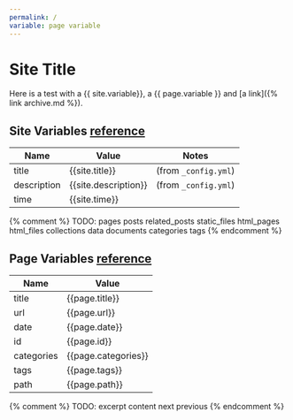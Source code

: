 ```yaml
---
permalink: /
variable: page variable
---
```


# Site Title

Here is a test with a {{ site.variable}}, a {{ page.variable }} and [a link]({% link archive.md %}).

## Site Variables [reference](https://jekyllrb.com/docs/variables/#site-variables)

| Name | Value | Notes |
| --- | --- | --- |
| title | {{site.title}} | (from `_config.yml`)
| description | {{site.description}} | (from `_config.yml`)
| time | {{site.time}} |

{% comment %}
TODO:
pages
posts
related_posts
static_files
html_pages
html_files
collections
data
documents
categories
tags
{% endcomment %}

## Page Variables [reference](https://jekyllrb.com/docs/variables/#page-variables)

| Name | Value |
| --- | --- |
| title | {{page.title}} |
| url | {{page.url}} |
| date | {{page.date}} |
| id | {{page.id}} |
| categories | {{page.categories}} |
| tags | {{page.tags}} |
| path | {{page.path}} |


{% comment %}
TODO:
excerpt
content
next
previous
{% endcomment %}
